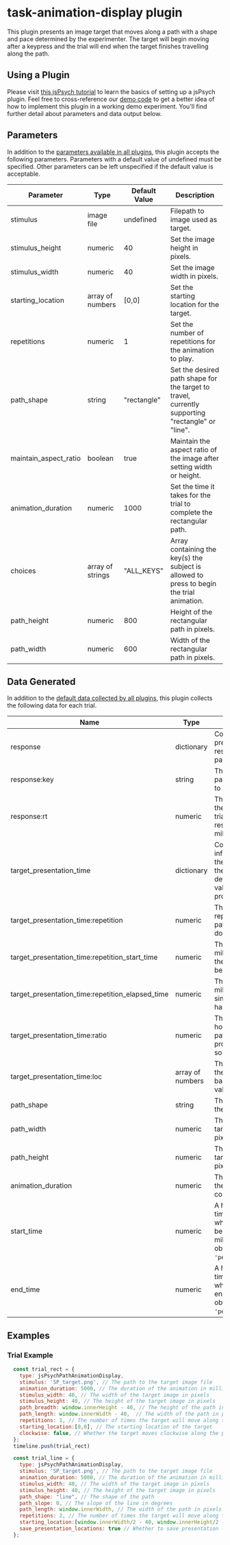 # task-animation-display plugin

This plugin presents an image target that moves along a path with a shape and pace determined by the experimenter. The target will begin moving after a keypress and the trial will end when the target finishes travelling along the path.

## Using a Plugin

Please visit [this jsPsych tutorial](https://www.jspsych.org/v8/overview/plugins/) to learn the basics of setting up a jsPsych plugin. Feel free to cross-reference our [demo code](https://github.com/beatlab-mcmaster/AVOKE/blob/main/plugin-task-animation-display/examples/index.html) to get a better idea of how to implement this plugin in a working demo experiment. You'll find further detail about parameters and data output below.

## Parameters

In addition to the [parameters available in all plugins](https://www.jspsych.org/latest/overview/plugins/#parameters-available-in-all-plugins), this plugin accepts the following parameters. Parameters with a default value of undefined must be specified. Other parameters can be left unspecified if the default value is acceptable.

| Parameter           | Type             | Default Value      | Description                              |
| ------------------- | ---------------- | ------------------ | ---------------------------------------- |
|stimulus|image file|undefined|Filepath to image used as target.|
|stimulus_height|numeric|40|Set the image height in pixels.|
|stimulus_width|numeric|40|Set the image width in pixels.|
|starting_location|array of numbers|[0,0]|Set the starting location for the target.|
|repetitions|numeric|1|Set the number of repetitions for the animation to play.|
|path_shape|string|"rectangle"|Set the desired path shape for the target to travel, currently supporting "rectangle" or "line".|
|maintain_aspect_ratio|boolean|true|Maintain the aspect ratio of the image after setting width or height.|
|animation_duration|numeric|1000|Set the time it takes for the trial to complete the rectangular path.|
|choices|array of strings|"ALL_KEYS"|Array containing the key(s) the subject is allowed to press to begin the trial animation.|
|path_height|numeric|800|Height of the rectangular path in pixels.|
|path_width|numeric|600|Width of the rectangular path in pixels.|

## Data Generated

In addition to the [default data collected by all plugins](https://www.jspsych.org/latest/overview/plugins/#data-collected-by-all-plugins), this plugin collects the following data for each trial.

| Name      | Type    | Value                                    |
| --------- | ------- | ---------------------------------------- |
|response|dictionary|Contains the key pressed and response time of the participant.|
|response:key|string|The key that the participant pressed to start the trial.|
|response:rt|numeric|The time between the beginning of the trial and the response in milliseconds. '|
|target_presentation_time|dictionary|Contains a variety of information about the presentation of the target. Specific details on each key-value pair is provided below.|
|target_presentation_time:repetition|numeric|The number of repetitions of the path that have been done so far.
|target_presentation_time:repetition_start_time|numeric|The timestamp in milliseconds when the repetition has been started.|
|target_presentation_time:repetition_elapsed_time|numeric|The time in milliseconds from since the repetition has begun.|
|target_presentation_time:ratio|numeric|This ratio represents how much of the path the target has progressed through so far.|
|target_presentation_time:loc|array of numbers|The coordinates of the target on its path based on the ratio value.|
|path_shape|string|The path shape that the target takes.|
|path_width|numeric|The width of the target's path in pixels.|
|path_height|numeric|The height of the target's path in pixels.|
|animation_duration|numeric|The time length that the target takes to complete its path.|
|start_time|numeric|A high resolution timestamp of the when the animation begins in milliseconds, obtained via `'performance.now()'`.|
|end_time|numeric|A high resolution timestamp of the when the animation ends in milliseconds, obtained via `'performance.now()'`.

<!-- ## Install

Using the CDN-hosted JavaScript file:

```js
<script src="https://unpkg.com/@jspsych-contrib/plugin-task-animation-display"></script>
```

Using the JavaScript file downloaded from a GitHub release dist archive:

```js
<script src="jspsych/plugin-task-animation-display.js"></script>
```

Using NPM:

```
npm install @jspsych-contrib/plugin-task-animation-display
```

```js
import {jsPsychPathAnimationDisplay} from '@jspsych-contrib/plugin-task-animation-display';
``` -->

## Examples

### Trial Example

```javascript
  const trial_rect = {
    type: jsPsychPathAnimationDisplay,
    stimulus: 'SP_target.png', // The path to the target image file
    animation_duration: 5000, // The duration of the animation in milliseconds
    stimulus_width: 40, // The width of the target image in pixels
    stimulus_height: 40, // The height of the target image in pixels
    path_breadth: window.innerHeight - 40, // The height of the path in pixels, with a 40px margin accounting for target size
    path_length: window.innerWidth - 40,  // The width of the path in pixels, with a 40px margin accounting for target size
    repetitions: 1, // The number of times the target will move along the path
    starting_location:[0,0], // The starting location of the target
    clockwise: false, // Whether the target moves clockwise along the path
  };
  timeline.push(trial_rect)

  const trial_line = {
    type: jsPsychPathAnimationDisplay,
    stimulus: 'SP_target.png', // The path to the target image file
    animation_duration: 5000, // The duration of the animation in milliseconds
    stimulus_width: 40, // The width of the target image in pixels
    stimulus_height: 40, // The height of the target image in pixels
    path_shape: "line", // The shape of the path
    path_slope: 0, // The slope of the line in degrees
    path_length: window.innerWidth, // The width of the path in pixels
    repetitions: 2, // The number of times the target will move along the path
    starting_location:[window.innerWidth/2 - 40, window.innerHeight/2 - 40],  // The starting location of the target
    save_presentation_locations: true // Whether to save presentation locations
  };
```
